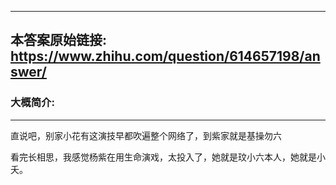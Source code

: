 ----------------------------------------
## 本答案原始链接: https://www.zhihu.com/question/614657198/answer/
### 大概简介: 
----------------------------------------
直说吧，别家小花有这演技早都吹遍整个网络了，到紫家就是基操勿六

看完长相思，我感觉杨紫在用生命演戏，太投入了，她就是玟小六本人，她就是小夭。